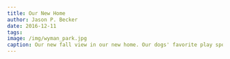 ```yaml
---
title: Our New Home
author: Jason P. Becker
date: 2016-12-11 
tags: 
image: /img/wyman_park.jpg
caption: Our new fall view in our new home. Our dogs' favorite play spot.
---
```

